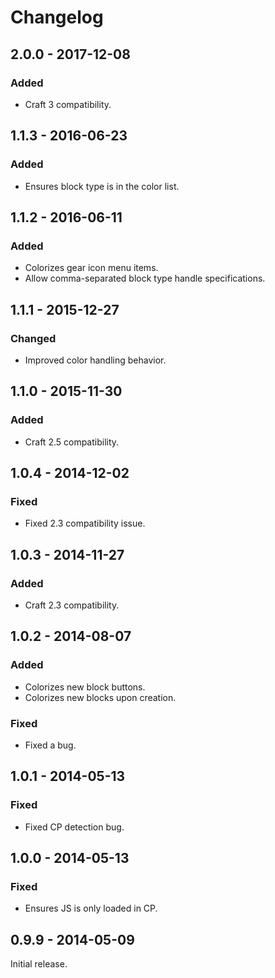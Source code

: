 # Changelog

## 2.0.0 - 2017-12-08

### Added
- Craft 3 compatibility.

## 1.1.3 - 2016-06-23

### Added
- Ensures block type is in the color list.

## 1.1.2 - 2016-06-11

### Added
- Colorizes gear icon menu items.
- Allow comma-separated block type handle specifications.

## 1.1.1 - 2015-12-27

### Changed
- Improved color handling behavior.

## 1.1.0 - 2015-11-30

### Added
- Craft 2.5 compatibility.

## 1.0.4 - 2014-12-02

### Fixed
- Fixed 2.3 compatibility issue.

## 1.0.3 - 2014-11-27

### Added
- Craft 2.3 compatibility.

## 1.0.2 - 2014-08-07

### Added
- Colorizes new block buttons.
- Colorizes new blocks upon creation.

### Fixed
- Fixed a bug.

## 1.0.1 - 2014-05-13

### Fixed
- Fixed CP detection bug.

## 1.0.0 - 2014-05-13

### Fixed
- Ensures JS is only loaded in CP.

## 0.9.9 - 2014-05-09

Initial release.